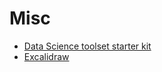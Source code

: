 # Misc

- [Data Science toolset starter kit](https://towardsdatascience.com/data-scientists-starter-pack-32ef08f7829c)
- [Excalidraw](https://excalidraw.com/)